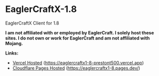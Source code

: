 # EaglerCraftX-1.8
EaglerCraftX Client for 1.8
  
**I am not affiliated with or employed by EaglerCraft. I solely host these sites. I do not own or work for EaglerCraft and am not affiliated with Mojang.**  
  
**Links:**
- [Vercel Hosted](https://eaglercraftx1-8-prestont500.vercel.app) (https://eaglercraftx1-8-prestont500.vercel.app)
- [Cloudflare Pages Hosted](https://eaglercraftx1-8.pages.dev/) (https://eaglercraftx1-8.pages.dev/)
